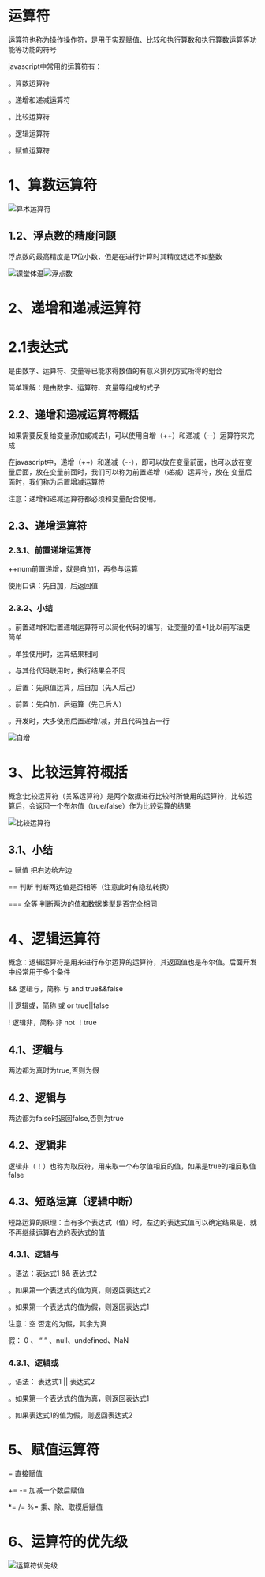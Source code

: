 # 运算符

运算符也称为操作操作符，是用于实现赋值、比较和执行算数和执行算数运算等功能等功能的符号

javascript中常用的运算符有：

。算数运算符

。递增和递减运算符

。比较运算符

。逻辑运算符

。赋值运算符

# 1、算数运算符

![算术运算符](C:\Users\86173\Desktop\javascrpit\笔记\images\算术运算符.png)

## 1.2、浮点数的精度问题

浮点数的最高精度是17位小数，但是在进行计算时其精度远远不如整数

![课堂体温](C:\Users\86173\Desktop\javascrpit\笔记\images\课堂体温.png)![浮点数](C:\Users\86173\Desktop\javascrpit\笔记\images\浮点数.png)

# 2、递增和递减运算符

# 2.1表达式

是由数字、运算符、变量等已能求得数值的有意义排列方式所得的组合

简单理解：是由数字、运算符、变量等组成的式子

## 2.2、递增和递减运算符概括

如果需要反复给变量添加或减去1，可以使用自增（++）和递减（--）运算符来完成

在javascript中，递增（++）和递减（--），即可以放在变量前面，也可以放在变量后面，放在变量前面时，我们可以称为前置递增（递减）运算符，放在 变量后面时，我们称为后置增减运算符

注意：递增和递减运算符都必须和变量配合使用。

## 2.3、递增运算符

### 2.3.1、前置递增运算符

++num前置递增，就是自加1，再参与运算

使用口诀：先自加，后返回值

### 2.3.2、小结

。前置递增和后置递增运算符可以简化代码的编写，让变量的值+1比以前写法更简单

。单独使用时，运算结果相同

。与其他代码联用时，执行结果会不同

。后置：先原值运算，后自加（先人后己）

。前置：先自加，后运算（先己后人）

。开发时，大多使用后置递增/减，并且代码独占一行

![自增](C:\Users\86173\Desktop\javascrpit\笔记\images\自增.png)

# 3、比较运算符概括

概念:比较运算符（关系运算符）是两个数据进行比较时所使用的运算符，比较运算后，会返回一个布尔值（true/false）作为比较运算的结果

![比较运算符](C:\Users\86173\Desktop\javascrpit\笔记\images\比较运算符.png)

## 3.1、小结

=           赋值   把右边给左边

==         判断   判断两边值是否相等（注意此时有隐私转换）

===       全等   判断两边的值和数据类型是否完全相同

# 4、逻辑运算符

概念：逻辑运算符是用来进行布尔运算的运算符，其返回值也是布尔值。后面开发中经常用于多个条件

&&         逻辑与，简称 与  and           true&&false

||           逻辑或，简称 或  or               true||false

!               逻辑非，简称  非 not               ！true

## 4.1、逻辑与

两边都为真时为true,否则为假

## 4.2、逻辑与

两边都为false时返回false,否则为true

## 4.2、逻辑非

逻辑非（！）也称为取反符，用来取一个布尔值相反的值，如果是true的相反取值false

## 4.3、短路运算（逻辑中断）

短路运算的原理：当有多个表达式（值）时，左边的表达式值可以确定结果是，就不再继续运算右边的表达式的值

### 4.3.1、逻辑与

。语法：表达式1 && 表达式2

。如果第一个表达式的值为真，则返回表达式2

。如果第一个表达式的值为假，则返回表达式1

注意：空   否定的为假，其余为真

假：   0 、  “ ”    、null、undefined、NaN

### 4.3.1、逻辑或

。语法：   表达式1   ||   表达式2

。如果第一个表达式的值为真，则返回表达式1

。如果表达式1的值为假，则返回表达式2

# 5、赋值运算符

=                      直接赋值           

+=   -=             加减一个数后赋值

*=    /=  %=     乘、除、取模后赋值

# 6、运算符的优先级

![运算符优先级](C:\Users\86173\Desktop\javascrpit\笔记\images\运算符优先级.png)
